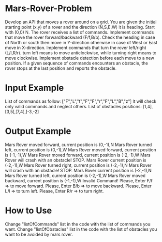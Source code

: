 # Mars-Rover-Problem
Develop an API that moves a rover around on a grid.
You are given the initial starting point (x,y) of a rover and the direction (N,S,E,W) it is heading.
Start with (0,0) N.
The rover receives a list of commands.
Implement commands that move the rover forward/backward (F/f,B/b).
Check the heading in case of North or south then move in Y-direction otherwise in case of West or East move in X-direction.
Implement commands that turn the rover left/right (L/l,R/r).
turn left means to move anticlockwise, while turning right means to move clockwise.
Implement obstacle detection before each move to a new position. If a given sequence of commands encounters an obstacle, the rover stops at the last position and reports the obstacle.

# Input Example
List of commands as follow: ["F","L","f","F","F","r","F","L","B","z"]
It will check only valid commands and neglect others.
List of obstacles positions: [1,4],[3,5],[7,4],[-3,-2]

# Output Example
Mars Rover moved forward, current position is (0,-1),N
Mars Rover turned left, current position is (0,-1),W
Mars Rover moved forward, current position is (-1,-1),W
Mars Rover moved forward, current position is (-2,-1),W
Mars Rover will crash with an obstacle! STOP.
Mars Rover current position is (-2,-1),W
Mars Rover turned right, current position is (-2,-1),N
Mars Rover will crash with an obstacle! STOP.
Mars Rover current position is (-2,-1),N
Mars Rover turned left, current position is (-2,-1),W
Mars Rover moved backward, current position is (-1,-1),W
Invalid Command!
Please, Enter F/f => to move forward.
Please, Enter B/b => to move backward.
Please, Enter L/l => to turn left.
Please, Enter R/r => to turn right.

# How to Use
Change "listOfCommands" list in the code with the list of commands you want.
Change "listOfObstacles" list in the code with the list of obstacles you want to be avoided by mars rover.

